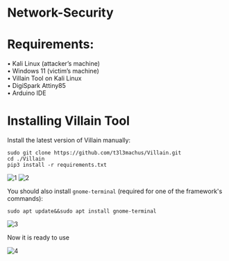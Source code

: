 # Network-Security

# Requirements:
•	 Kali Linux (attacker’s machine) <br>
•	 Windows 11 (victim’s machine) <br>
•	 Villain Tool on Kali Linux <br>
•	 DigiSpark Attiny85 <br>
•	 Arduino IDE <br>

# Installing Villain Tool
Install the latest version of Villain manually:
```
sudo git clone https://github.com/t3l3machus/Villain.git
cd ./Villain
pip3 install -r requirements.txt
```
![1](https://github.com/mishqatabid/Network-Security/assets/145700715/09fc9dac-f0db-40b0-a0f4-40429e2849f9)
![2](https://github.com/mishqatabid/Network-Security/assets/145700715/bf6b1320-018e-4696-9bfa-531802b8824a)

You should also install `gnome-terminal` (required for one of the framework's commands):
```
sudo apt update&&sudo apt install gnome-terminal
```

![3](https://github.com/mishqatabid/Network-Security/assets/145700715/193d2fe2-69b8-4d75-bb41-f9f8c4a05611)

Now it is ready to use<br>

![4](https://github.com/mishqatabid/Network-Security/assets/145700715/58e48912-81fa-4e9f-9c00-8142a1c0b8ec)<br>

